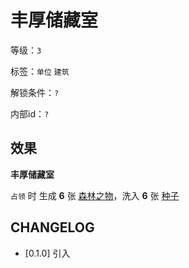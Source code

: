# 丰厚储藏室

等级：`3`

标签：`单位` `建筑`

解锁条件：`?`

内部id：`?`

## 效果

**丰厚储藏室**

`占领` 时 生成 **6** 张 [森林之物](../卡牌组/森林之物.md)，洗入 **6** 张 [种子](../卡牌组/种子.md)

## CHANGELOG

- [0.1.0] 引入
